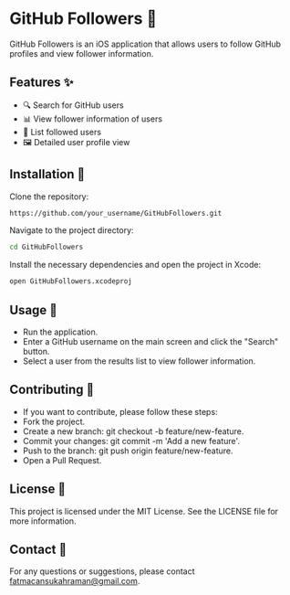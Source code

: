 # GitHub Followers 🌟

GitHub Followers is an iOS application that allows users to follow GitHub profiles and view follower information.

## Features ✨

- 🔍 Search for GitHub users
- 📊 View follower information of users
- 📝 List followed users
- 🖼️ Detailed user profile view

## Installation 🚀

Clone the repository:
 
```bash
https://github.com/your_username/GitHubFollowers.git
```
Navigate to the project directory:
```bash
cd GitHubFollowers
```
Install the necessary dependencies and open the project in Xcode:
```bash
open GitHubFollowers.xcodeproj
```
## Usage 📲

- Run the application.
- Enter a GitHub username on the main screen and click the "Search" button.
- Select a user from the results list to view follower information.

## Contributing 🤝

- If you want to contribute, please follow these steps:
- Fork the project.
- Create a new branch: git checkout -b feature/new-feature.
- Commit your changes: git commit -m 'Add a new feature'.
- Push to the branch: git push origin feature/new-feature.
- Open a Pull Request.

## License 📄

This project is licensed under the MIT License. See the LICENSE file for more information.

## Contact 📧

For any questions or suggestions, please contact fatmacansukahraman@gmail.com.
